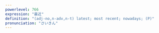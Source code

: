 ```yaml
---
powerlevel: 766
expression: "最近"
definition: "(adj-no,n-adv,n-t) latest; most recent; nowadays; (P)"
pronunciation: "さいきん"
---
```


